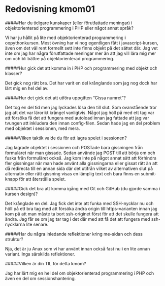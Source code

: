 ---
---
Redovisning kmom01
=========================


#####Har du tidigare kunskaper (eller förutfattade meningar) i objektorienterad programmering i PHP eller något annat språk?

Vi har ju hållit på lite med objektorienterad programmering i oopythonkursen. Mest övning har vi nog egentligen fått i javascript-kursen, även om det väl rent formellt sett inte finns objekt på det sättet där. Jag vet inte om jag har några förutfattade meningar mer än att jag vill lära mig mer om och bli bättre på objektorienterad programmering.

#####Hur gick det att komma in i PHP och programmering med objekt och klasser?

Det gick nog rätt bra. Det har varit en del krånglande som jag nog dock har lärt mig en hel del av.

#####Hur det gick det att utföra uppgiften “Gissa numret”?

Det tog en del tid men jag lyckades lösa den till slut. Som ovanstående tror jag att det var lärorikt krångel vanligtvis. Något jag höll på med ett tag var att försöka få det att fungera med autoload innan jag fattade att jag var tvungen att inkludera den innan config-filen. Sedan hade jag en del problem med objektet i sessionen, med mera.

#####Vilken taktik valde du för att lagra spelet i sessionen?

Jag lagrade objektet i sessionen och POSTade bara gissningen från formuläret när man gissade. Sedan använde jag POST till att börja om och fuska från formuläret också. Jag kom inte på något annat sätt att förhindra fler gissningar när man hade använt alla gissningarna eller gissat rätt än att då redirecta till en annan sida där det utifrån vilket av alternativen slut på alternativ eller rätt gissning visas en lämplig text och bara finns en submit-knapp för att återställa spelet.

#####Gick det bra att komma igång med Git och GitHub (du gjorde samma i kursen design)?

Det krånglade en del. Jag fick det inte att funka med SSH-nycklar nu och höll på ett bra tag med att försöka ändra origin till https-varianten innan jag kom på att man måste ta bort ssh-originet först för att det skulle fungera att ändra. Jag får se om jag tar tag i det där med att få det att fungera med ssh-nycklarna lite senare.

#####Har du några inledande reflektioner kring me-sidan och dess struktur?

Nja, det är ju Anax som vi har använt innan också fast nu i en lite annan variant. Inga särskilda reflektioner.

#####Vilken är din TIL för detta kmom?

Jag har lärt mig en hel del om objektorienterad programmering i PHP och även en del om sessionshantering.
